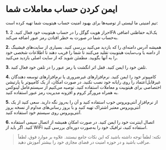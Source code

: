 # ایمن کردن حساب معاملات شما

تیم امنیتی ما لیستی از توصیه‌ها برای بهبود امنیت حساب هیتوبیت شما تهیه کرده است:

**1.**	احراز هویت گوگل را در حساب   هیتوبیت خود فعال کنید.
2FA یک‌لایه حفاظتی اضافی به‌حساب شما در صورت به خطر افتادن رمز عبور اضافه می‌کند.

**2.**	همیشه آدرس دامنه‌ای را که بازدید می‌کنید بررسی کنید.
بسیاری از سایت‌های فیشینگ از دامنه یا وب‌سایت هیتوبیت تقلید می‌کنند تا شما را فریب دهند تا اطلاعات شخصی خود را به آنها بگویید. مطمئن شوید که از سایت اصلی بازدید می‌کنید.

**3.**	تلفن خود را ایمن کنید.
قفل اثر انگشت یا رمز عبور را در تلفن خود فعال کنید.

**4.**	کامپیوتر خود را ایمن کنید.
نرم‌افزارهای غیرضروری یا نرم‌افزارهای توسعه دهندگان غیرقابل‌اعتماد را روی رایانه خود نصب نکنید. در صورت امکان، از یک کامپیوتر یا پارتیشن اختصاصی برای هیتوبیت و معاملات استفاده کنید. توصیه می‌کنیم از سیستم‌عامل لینوکس به همراه مرورگر کروم و افزونه مدیریت رمز عبور استفاده کنید.

**5.**	از نرم‌افزار آنتی‌ویروس خوب استفاده کنید و آن را به‌روز نگه دارید.
سعی کنید از یک آنتی‌ویروس معتبر اشتراک تهیه کنید و با بروز رسانی‌های مداوم از نسخه بروز آنتی‌ویروس روی سیستم خود استفاده کنید.

**6.**	اتصال اینترنت خود را ایمن کنید.
در صورت امکان همیشه از اتصال سیمی استفاده کنید. اگر باید از WiFi استفاده کنید، ترافیک خود را به‌صورت دوره‌ای بررسی کنید.

> نکته: لطفاً توجه داشته باشید که این نکات جامع نیستند. علاوه بر موارد فوق، لطفاً مراقب باشید و در حوزه امنیت در فضای مجازی خود را بیشتر آموزش دهید.